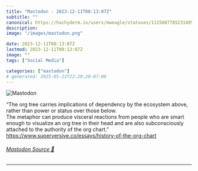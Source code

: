 ```yaml
---
title: "Mastodon - 2023-12-11T08:13:07Z"
subtitle: ""
canonical: https://hachyderm.io/users/mweagle/statuses/111560778523149562
description:
image: "/images/mastodon.png"

date: 2023-12-11T08:13:07Z
lastmod: 2023-12-11T08:13:07Z
image: ""
tags: ["Social Media"]

categories: ["mastodon"]
# generated: 2025-05-22T22:29:20-07:00
---
```

![Mastodon](/images/mastodon.png)

<p>“The org tree carries implications of dependency by the ecosystem above, rather than power or status over those below.<br />The metaphor can produce visceral reactions from people who are smart enough to visualize an org tree in their head and are also subconsciously attached to the authority of the org chart.”<br /><a href="https://www.superversive.co/essays/history-of-the-org-chart" target="_blank" rel="nofollow noopener noreferrer" translate="no"><span class="invisible">https://www.</span><span class="ellipsis">superversive.co/essays/history</span><span class="invisible">-of-the-org-chart</span></a></p>


###### [Mastodon Source 🐘](https://hachyderm.io/@mweagle/111560778523149562)

___
